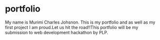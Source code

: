 # portfolio
My name is Murimi Charles Johsnon. This is my portfolio and as well as my first project I am proud.Let us hit the road!!This portfolio will be my submission to web development hackathon by PLP.
